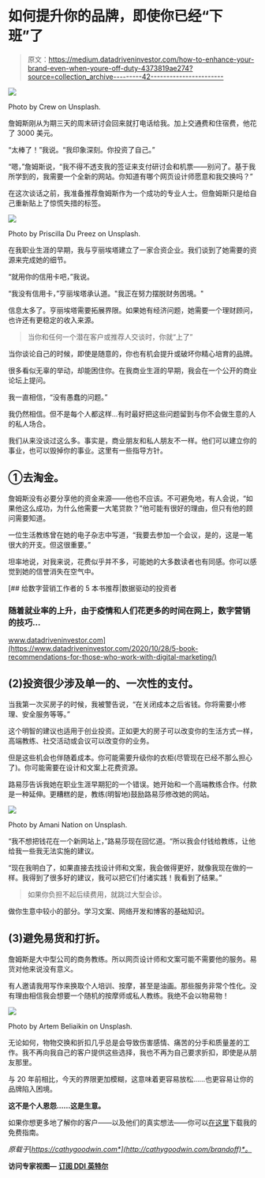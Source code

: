 # 如何提升你的品牌，即使你已经“下班”了

> 原文：<https://medium.datadriveninvestor.com/how-to-enhance-your-brand-even-when-youre-off-duty-4373819ae274?source=collection_archive---------42----------------------->

![](img/e6e7a8424c109698655978fac5fbc197.png)

Photo by Crew on Unsplash.

詹姆斯刚从为期三天的周末研讨会回来就打电话给我。加上交通费和住宿费，他花了 3000 美元。

“太棒了！”我说。“我印象深刻。你投资了自己。”

“嗯，”詹姆斯说，“我不得不透支我的签证来支付研讨会和机票——别问了。基于我所学到的，我需要一个全新的网站。你知道有哪个网页设计师愿意和我交换吗？”

在这次谈话之前，我准备推荐詹姆斯作为一个成功的专业人士。但詹姆斯只是给自己重新贴上了惊慌失措的标签。

![](img/7ea96347354b118b82a1e85d934d1c24.png)

Photo by Priscilla Du Preez on Unsplash.

在我职业生涯的早期，我与亨丽埃塔建立了一家合资企业。我们谈到了她需要的资源来完成她的细节。

“就用你的信用卡吧，”我说。

“我没有信用卡，”亨丽埃塔承认道。"我正在努力摆脱财务困境。"

信息太多了。亨丽埃塔需要拓展界限。如果她有经济问题，她需要一个理财顾问，也许还有更稳定的收入来源。

> 当你和任何一个潜在客户或推荐人交谈时，你就“上了”

当你谈论自己的时候，即使是随意的，你也有机会提升或破坏你精心培育的品牌。

很多看似无辜的举动，却能困住你。在我商业生涯的早期，我会在一个公开的商业论坛上提问。

我一直相信，“没有愚蠢的问题。”

我仍然相信。但不是每个人都这样…有时最好把这些问题留到与你不会做生意的人的私人场合。

我们从来没谈过这么多。事实是，商业朋友和私人朋友不一样。他们可以建立你的事业，也可以毁掉你的事业。这里有一些指导方针。

## **①去淘金。**

詹姆斯没有必要分享他的资金来源——他也不应该。不可避免地，有人会说，“如果他这么成功，为什么他需要一大笔贷款？”他可能有很好的理由，但只有他的顾问需要知道。

一位生活教练曾在她的电子杂志中写道，“我要去参加一个会议，是的，这是一笔很大的开支。但这很重要。”

坦率地说，对我来说，花费似乎并不多，可能她的大多数读者也有同感。你可以感觉到她的信誉消失在空气中。

[](https://www.datadriveninvestor.com/2020/10/28/5-book-recommendations-for-those-who-work-with-digital-marketing/) [## 给数字营销工作者的 5 本书推荐|数据驱动的投资者

### 随着就业率的上升，由于疫情和人们花更多的时间在网上，数字营销的技巧…

www.datadriveninvestor.com](https://www.datadriveninvestor.com/2020/10/28/5-book-recommendations-for-those-who-work-with-digital-marketing/) 

## **(2)投资很少涉及单一的、一次性的支付。**

当我第一次买房子的时候，我被警告说，“在关闭成本之后省钱。你将需要小修理、安全服务等等。”

这个明智的建议也适用于创业投资。正如更大的房子可以改变你的生活方式一样，高端教练、社交活动或会议可以改变你的业务。

但是这些机会也伴随着成本。你可能需要升级你的衣柜(尽管现在已经不那么担心了)。你可能需要在设计和文案上花费资源。

路易莎告诉我她在职业生涯早期犯的一个错误。她开始和一个高端教练合作。付款是一种延伸。更糟糕的是，教练(明智地)鼓励路易莎修改她的网站。

![](img/e690069577a2769a97b638b8c4d71480.png)

Photo by Amani Nation on Unsplash.

“我不想把钱花在一个新网站上，”路易莎现在回忆道。“所以我会付钱给教练，让他给我一些我无法实施的建议。

“现在我明白了，如果直接去找设计师和文案，我会做得更好，就像我现在做的一样。我得到了很多好的建议，我可以把它们付诸实践！我看到了结果。”

> 如果你负担不起后续费用，就跳过大型会诊。

做你生意中较小的部分。学习文案、网络开发和博客的基础知识。

## **(3)避免易货和打折。**

詹姆斯是大中型公司的商务教练。所以网页设计师和文案可能不需要他的服务。易货对他来说没有意义。

有人邀请我用写作来换取个人培训、按摩，甚至是油画。那些服务非常个性化。没有理由相信我会想要一个随机的按摩师或私人教练。我绝不会以物易物！

![](img/ee7aceac03ba8779dd5df2dad2bb9ade.png)

Photo by Artem Beliaikin on Unsplash.

无论如何，物物交换和折扣几乎总是会导致伤害感情、痛苦的分手和质量差的工作。我不再向我自己的客户提供这些选择，我也不再为自己要求折扣，即使是从朋友那里。

与 20 年前相比，今天的界限更加模糊，这意味着更容易放松……也更容易让你的品牌陷入困境。

**这不是个人恩怨……这是生意。**

如果你想更多地了解你的客户——以及他们的真实想法——你可以[在这里](http://cathygoodwin.com/baggage)下载我的免费指南。

*原载于*[*https://cathygoodwin.com*](http://cathygoodwin.com/brandoff)*。*

**访问专家视图—** [**订阅 DDI 英特尔**](https://datadriveninvestor.com/ddi-intel)